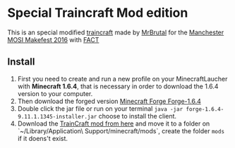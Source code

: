 #  Special Traincraft Mod edition

This is an special modified [traincraft](http://traincraft-mod.com/wordpress/) made by [MrBrutal](https://github.com/Mrbrutal)
for the [Manchester MOSI Makefest 2016](http://www.msimanchester.org.uk/whats-on/activity/makefest-2016) with [FACT](http://www.fact.co.uk/)


## Install
1. First you need to create and run a new profile on your MinecraftLaucher with **Minecraft 1.6.4**, that is necessary in order to download the 1.6.4 version to your computer.
2. Then download the forged version [Minecraft Forge Forge-1.6.4](https://github.com/fact-liverpool/Minecraft-Resources/raw/master/Minecraft-TrainCraft-Special-Stephenson-Rocket/forge-1.6.4-9.11.1.1345-installer.jar)
3. Double click the jar file or run on your terminal `java -jar forge-1.6.4-9.11.1.1345-installer.jar` choose to install the client.
4. Download the [TrainCraft mod from here](https://github.com/fact-liverpool/Minecraft-Resources/raw/master/Minecraft-TrainCraft-Special-Stephenson-Rocket/Traincraft-4.2.1_015(29_07_16-204146).jar) and move it to a folder on `~/Library/Application\ Support/minecraft/mods`, create the folder `mods` if it doens't exist.
